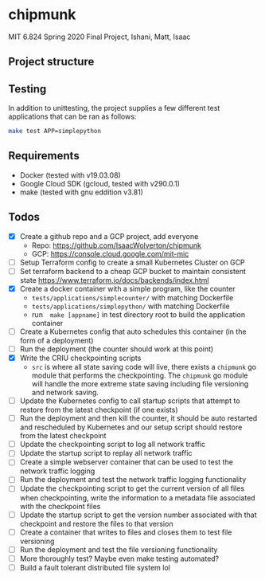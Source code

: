 # chipmunk

MIT 6.824 Spring 2020 Final Project, Ishani, Matt, Isaac

## Project structure

## Testing

In addition to unittesting, the project supplies a few different test applications
that can be ran as follows:

```bash
make test APP=simplepython
```

## Requirements

- Docker (tested with v19.03.08)
- Google Cloud SDK (gcloud, tested with v290.0.1)
- make (tested with gnu eddition v3.81)

## Todos

- [x] Create a github repo and a GCP project, add everyone
  - Repo: <https://github.com/IsaacWolverton/chipmunk>
  - GCP: <https://console.cloud.google.com/mit-mic>
- [ ] Setup Terraform config to create a small Kubernetes Cluster on GCP
- [ ] Set terraform backend to a cheap GCP bucket to maintain consistent state <https://www.terraform.io/docs/backends/index.html>
- [x] Create a docker container with a simple program, like the counter
  - `tests/applications/simplecounter/` with matching Dockerfile
  - `tests/applications/simplepython/` with matching Dockerfile
  - run`  make [appname]` in test directory root to build the application container
- [ ] Create a Kubernetes config that auto schedules this container (in the form of a deployment) 
- [ ] Run the deployment (the counter should work at this point) 
- [x] Write the CRIU checkpointing scripts
  - `src` is where all state saving code will live, there exists a `chipmunk` go module that performs the checkpointing. The `chipmunk` go module will handle the more extreme state saving including file versioning and network saving.
- [ ] Update the Kubernetes config to call startup scripts that attempt to restore from the latest checkpoint (if one exists)
- [ ] Run the deployment and then kill the counter, it should be auto restarted and rescheduled by Kubernetes and our setup script should restore from the latest checkpoint 
- [ ] Update the checkpointing script to log all network traffic
- [ ] Update the startup script to replay all network traffic 
- [ ] Create a simple webserver container that can be used to test the network traffic logging 
- [ ] Run the deployment and test the network traffic logging functionality 
- [ ] Update the checkpointing script to get the current version of all files when checkpointing, write the information to a metadata file associated with the checkpoint files
- [ ] Update the startup script to get the version number associated with that checkpoint and restore the files to that version
- [ ] Create a container that writes to files and closes them to test file versioning 
- [ ] Run the deployment and test the file versioning functionality 
- [ ] More thoroughly test? Maybe even make testing automated? 
- [ ] Build a fault tolerant distributed file system lol 
